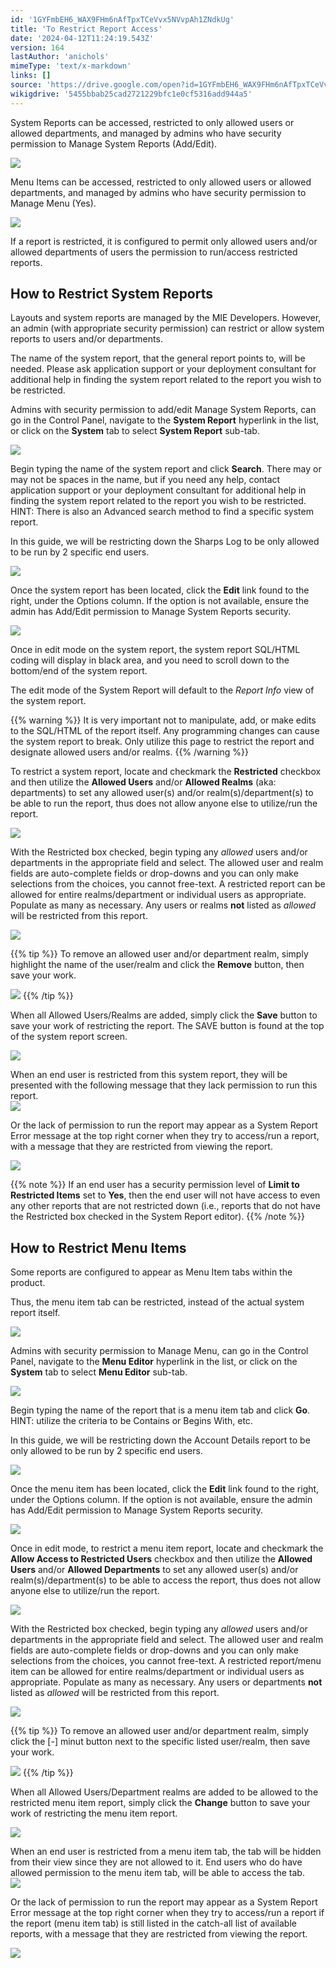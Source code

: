 ```yaml
---
id: '1GYFmbEH6_WAX9FHm6nAfTpxTCeVvx5NVvpAh1ZNdkUg'
title: 'To Restrict Report Access'
date: '2024-04-12T11:24:19.543Z'
version: 164
lastAuthor: 'anichols'
mimeType: 'text/x-markdown'
links: []
source: 'https://drive.google.com/open?id=1GYFmbEH6_WAX9FHm6nAfTpxTCeVvx5NVvpAh1ZNdkUg'
wikigdrive: '5455bbab25cad2721229bfc1e0cf5316add944a5'
---
```

System Reports can be accessed, restricted to only allowed users or allowed departments, and managed by admins who have security permission to Manage System Reports (Add/Edit).

![](../to-restrict-report-access.assets/230f6ab5afe758343ecb4f893786d6d9.png)

Menu Items can be accessed, restricted to only allowed users or allowed departments, and managed by admins who have security permission to Manage Menu (Yes).

![](../to-restrict-report-access.assets/d09bc9c84cf849ffb19f654b9744f894.png)

If a report is restricted, it is configured to permit only allowed users and/or allowed departments of users the permission to run/access restricted reports.

## How to Restrict System Reports

Layouts and system reports are managed by the MIE Developers.  However, an admin (with appropriate security permission) can restrict or allow system reports to users and/or departments.

The name of the system report, that the general report points to, will be needed.  Please ask application support or your deployment consultant for additional help in finding the system report related to the report you wish to be restricted.

Admins with security permission to add/edit Manage System Reports, can go in the Control Panel, navigate to the **System Report** hyperlink in the list, or click on the **System** tab to select **System Report** sub-tab.

![](../to-restrict-report-access.assets/bebf033443fd7798331f1f433f36a564.png)

Begin typing the name of the system report and click **Search**. There may or may not be spaces in the name, but if you need any help, contact application support or your deployment consultant for additional help in finding the system report related to the report you wish to be restricted.  HINT: There is also an Advanced search method to find a specific system report.

In this guide, we will be restricting down the Sharps Log to be only allowed to be run by 2 specific end users.

![](../to-restrict-report-access.assets/0509c979f18f63e6c7419a19d680935c.png)

Once the system report has been located, click the **Edit** link found to the right, under the Options column. If the option is not available, ensure the admin has Add/Edit permission to Manage System Reports security.

![](../to-restrict-report-access.assets/45e5bad96f33cdcd4fc70bf2d4bd1aaa.png)

Once in edit mode on the system report, the system report SQL/HTML coding will display in black area, and you need to scroll down to the bottom/end of the system report.

The edit mode of the System Report will default to the *Report Info* view of the system report.

{{% warning %}}
It is very important not to manipulate, add, or make edits to the SQL/HTML of the report itself. Any programming changes can cause the system report to break. Only utilize this page to restrict the report and designate allowed users and/or realms.
{{% /warning %}}

To restrict a system report, locate and checkmark the **Restricted** checkbox and then utilize the **Allowed Users** and/or **Allowed Realms** (aka: departments) to set any allowed user(s) and/or realm(s)/department(s) to be able to run the report, thus does not allow anyone else to utilize/run the report.

![](../to-restrict-report-access.assets/75b0e0c124ae5b97c94dcef72986daad.png)

With the Restricted box checked, begin typing any *allowed* users and/or departments in the appropriate field and select. The allowed user and realm fields are auto-complete fields or drop-downs and you can only make selections from the choices, you cannot free-text. A restricted report can be allowed for entire realms/department or individual users as appropriate.  Populate as many as necessary. Any users or realms **not** listed as *allowed* will be restricted from this report.

![](../to-restrict-report-access.assets/b911125607573c391c8da19521e0128f.png)

{{% tip %}}
To remove an allowed user and/or department realm, simply highlight the name of the user/realm and click the **Remove** button, then save your work.

![](../to-restrict-report-access.assets/b2639be5145e7fd71c9dae3a5efcca97.png)
{{% /tip %}}

When all Allowed Users/Realms are added, simply click the **Save** button to save your work of restricting the report.  The SAVE button is found at the top of the system report screen.

![](../to-restrict-report-access.assets/1f791801c32d665afbbc71db22eddab8.png)

When an end user is restricted from this system report, they will be presented with the following message that they lack permission to run this report.  
![](../to-restrict-report-access.assets/36b74511bb107c07c705ffca18cf52b8.png)

Or the lack of permission to run the report may appear as a System Report Error message at the top right corner when they try to access/run a report, with a message that they are restricted from viewing the report.

![](../to-restrict-report-access.assets/5a4ca2acef0aaac93d76f6ff17c5979b.png)

{{% note %}}
If an end user has a security permission level of **Limit to Restricted Items** set to **Yes**, then the end user will not have access to even any other reports that are not restricted down (i.e., reports that do not have the Restricted box checked in the System Report editor).
{{% /note %}}

## How to Restrict Menu Items

Some reports are configured to appear as Menu Item tabs within the product.

Thus, the menu item tab can be restricted, instead of the actual system report itself.

![](../to-restrict-report-access.assets/d09bc9c84cf849ffb19f654b9744f894.png)

Admins with security permission to Manage Menu, can go in the Control Panel, navigate to the **Menu Editor** hyperlink in the list, or click on the **System** tab to select **Menu Editor** sub-tab.

![](../to-restrict-report-access.assets/e86623b483bf8ad1cdd307fbeef2efe5.png)

Begin typing the name of the report that is a menu item tab and click **Go**. HINT: utilize the criteria to be Contains or Begins With, etc.

In this guide, we will be restricting down the Account Details report to be only allowed to be run by 2 specific end users.

![](../to-restrict-report-access.assets/d1acc4c34881e4750c97da9c5ee00f11.png)

Once the menu item has been located, click the **Edit** link found to the right, under the Options column. If the option is not available, ensure the admin has Add/Edit permission to Manage System Reports security.

![](../to-restrict-report-access.assets/271eb55ee71602a34c69b7b1bc96a02d.png)

Once in edit mode, to restrict a menu item report, locate and checkmark the **Allow Access to Restricted Users** checkbox and then utilize the **Allowed Users** and/or **Allowed Departments** to set any allowed user(s) and/or realm(s)/department(s) to be able to access the report, thus does not allow anyone else to utilize/run the report.

![](../to-restrict-report-access.assets/375a04d5e83c1faf57534ba8ffbaeb98.png)

With the Restricted box checked, begin typing any *allowed* users and/or departments in the appropriate field and select. The allowed user and realm fields are auto-complete fields or drop-downs and you can only make selections from the choices, you cannot free-text.  A restricted report/menu item can be allowed for entire realms/department or individual users as appropriate.  Populate as many as necessary. Any users or departments **not** listed as *allowed* will be restricted from this report.

![](../to-restrict-report-access.assets/57b82c6f7596979c2f517e2da6d8ffe9.png)

{{% tip %}}
To remove an allowed user and/or department realm, simply click the [-] minut button next to the specific listed user/realm, then save your work.

![](../to-restrict-report-access.assets/8c4ea16257d3f3b5d00a3885f38efa21.png)
{{% /tip %}}

When all Allowed Users/Department realms are added to be allowed to the restricted menu item report, simply click the **Change** button to save your work of restricting the menu item report.

![](../to-restrict-report-access.assets/698218cb213e6e130997ee0b3f019540.png)

When an end user is restricted from a menu item tab, the tab will be hidden from their view since they are not allowed to it.  End users who do have allowed permission to the menu item tab, will be able to access the tab.  
![](../to-restrict-report-access.assets/845a54a4407e8a832bf7fb230ab1541e.png)

Or the lack of permission to run the report may appear as a System Report Error message at the top right corner when they try to access/run a report if the report (menu item tab) is still listed in the catch-all list of available reports, with a message that they are restricted from viewing the report.

![](../to-restrict-report-access.assets/3b83f0ba47074e40f7fe12e4eea8d7bc.png)
